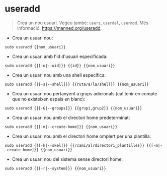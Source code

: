 # useradd

> Crea un nou usuari.
> Vegeu també: `users`, `userdel`, `usermod`.
> Més informació: <https://manned.org/useradd>.

- Crea un usuari nou:

`sudo useradd {{nom_usuari}}`

- Crea un usuari amb l'id d'usuari especificada:

`sudo useradd {{[-u|--uid]}} {{id}} {{nom_usuari}}`

- Crea un usuari nou amb una shell específica:

`sudo useradd {{[-s|--shell]}} {{ruta/a/la/shell}} {{nom_usuari}}`

- Crea un usuari nou pertanyent a grups adicionals (cal tenir en compte que no existeixen espais en blanc):

`sudo useradd {{[-G|--groups]}} {{grup1,grup2}} {{nom_usuari}}`

- Crea un usuari nou amb el directori home predeterminat:

`sudo useradd {{[-m|--create-home]}} {{nom_usuari}}`

- Crea un usuari nou amb el directori home omplert per una plantilla:

`sudo useradd {{[-k|--skel]}} {{/cami/al/directori_plantilles}} {{[-m|--create-home]}} {{nom_usuari}}`

- Crea un usuari nou del sistema sense directori home:

`sudo useradd {{[-r|--system]}} {{nom_usuari}}`
